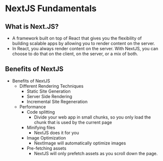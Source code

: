 # NextJS Fundamentals

## What is Next.JS?

* A framework built on top of React that gives you the flexibility of building scalable apps by allowing you to render 
content on the server.  
* In React, you always render content on the server. With NextJS, you can choose to do that on the client, 
on the server, or a mix of both.

## Benefits of NextJS

* Benefits of NextJS
  * Different Rendering Techniques
    * Static Site Generation
    * Server Side Rendering
    * Incremental Site Regeneration
  * Performance
    * Code splitting
      * Divide your web app in small chunks, so you only load the chunk that is used by the current page
    * Minifying files
      * NextJS does it for you
    * Image Optimization
      * NextImage will automatically optimize images
    * Pre-fetching assets
      * NextJS will only prefetch assets as you scroll down the page.
